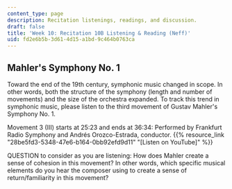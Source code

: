 ```yaml
---
content_type: page
description: Recitation listenings, readings, and discussion.
draft: false
title: 'Week 10: Recitation 10B Listening & Reading (Neff)'
uid: fd2e6b5b-3d61-4d15-a1bd-9c464b0763ca
---
```

## Mahler's Symphony No. 1

Toward the end of the 19th century, symphonic music changed in scope. In other words, both the structure of the symphony (length and number of movements) and the size of the orchestra expanded. To track this trend in symphonic music, please listen to the third movement of Gustav Mahler's Symphony No. 1.

Movement 3 (III) starts at 25:23 and ends at 36:34: Performed by Frankfurt Radio Symphony and Andrés Orozco-Estrada, conductor. {{% resource_link "28be5fd3-5348-47e6-b164-0bb92efd9d11" "\[Listen on YouTube\]" %}} 

QUESTION to consider as you are listening: How does Mahler create a sense of cohesion in this movement? In other words, which specific musical elements do you hear the composer using to create a sense of return/familiarity in this movement?